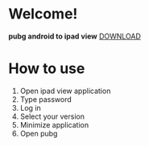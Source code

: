
# Welcome!
**pubg android to ipad view**
[DOWNLOAD](https://github.com/shajahanubaid/pubg-ipad-view/raw/main/CLOWNS%20IPAD%20_1.0.apk)

# How to use
1. Open ipad view application
2. Type password
3. Log in
4. Select your version
5. Minimize  application
6. Open pubg











